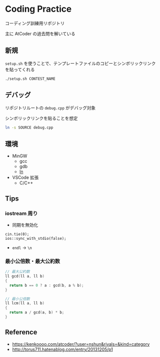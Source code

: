 # Coding Practice

コーディング訓練用リポジトリ

主に AtCoder の過去問を解いている

## 新規

`setup.sh` を使うことで、テンプレートファイルのコピーとシンボリックリンクを貼ってくれる

```
./setup.sh CONTEST_NAME
```

## デバッグ

リポジトリルートの `debug.cpp` がデバッグ対象

シンボリックリンクを貼ることを想定

```sh
ln -s SOURCE debug.cpp
```

## 環境

- MinGW
  + gcc
  + gdb
  + [ln](https://qiita.com/ucho/items/c5ea0beb8acf2f1e4772)
- VSCode 拡張
  + C/C++

## Tips

### iostream 周り

- 同期を無効化
```
cin.tie(0);
ios::sync_with_stdio(false);
```

- `endl` -> `\n`

### 最小公倍数・最大公約数

```cpp
// 最大公約数
ll gcd(ll a, ll b)
{
  return b == 0 ? a : gcd(b, a % b);
}

// 最小公倍数
ll lcm(ll a, ll b)
{
  return a / gcd(a, b) * b;
}
```

## Reference
- https://kenkoooo.com/atcoder/?user=nshun&rivals=&kind=category
- http://torus711.hatenablog.com/entry/20131205/p1
